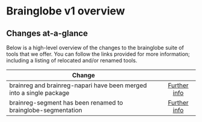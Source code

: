 # Brainglobe v1 overview

## Changes at-a-glance

Below is a high-level overview of the changes to the brainglobe suite of tools that we offer.
You can follow the links provided for more information; including a listing of relocated and/or renamed tools.

| Change |   |
|--------|:-:|
brainreg and brainreg-napari have been merged into a single package | [Further info](./brainreg.md) |
brainreg-segment has been renamed to brainglobe-segmentation | [Further info](./brainreg.md) |
